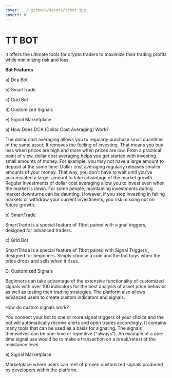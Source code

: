 ```yaml
---
cover: ../.gitbook/assets/ttbot.jpg
coverY: 0
---
```


# TT BOT

It offers the ultimate tools for crypto traders to maximize their trading profits while minimizing risk and loss.

**Bot Features**

a) Dca Bot

b) SmartTrade

c) Grid Bot

d) Customized Signals

e) Signal Marketplace

a) How Does DCA (Dollar Cost Averaging) Work?

The dollar cost averaging allows you to regularly purchase small quantities of the same asset; It removes the feeling of investing. That means you buy less when prices are high and more when prices are low. From a practical point of view, dollar cost averaging helps you get started with investing small amounts of money. For example, you may not have a large amount to deposit at the same time. Dollar cost averaging regularly releases smaller amounts of your money. That way, you don't have to wait until you've accumulated a larger amount to take advantage of the market growth. Regular investments of dollar cost averaging allow you to invest even when the market is down. For some people, maintaining investments during market downturns can be daunting. However, if you stop investing in falling markets or withdraw your current investments, you risk missing out on future growth.

b) SmartTrade

SmartTrade is a special feature of Ttbot paired with signal triggers, designed for advanced traders.

c) Grid Bot

SmartTrade is a special feature of Ttbot paired with Signal Triggers , designed for beginners. Simply choose a coin and the bot buys when the price drops and sells when it rises.

D. Customized Signals

Beginners can take advantage of the extensive functionality of customized signals with over 100 indicators for the best analysis of asset price behavior as well as testing their trading strategies. The platform also allows advanced users to create custom indicators and signals.

How do custom signals work?

You connect your bot to one or more signal triggers of your choice and the bot will automatically receive alerts and open trades accordingly. It contains many tools that can be used as a basis for signaling. The signals themselves can be one-time or repetitive ("always"). An example of a one-time signal use would be to make a transaction on a break/retest of the resistance level.

e) Signal Marketplace

Marketplace where users can rent of proven customized signals produced by developers within the platform.

##
